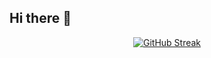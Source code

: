 ## Hi there 👋

<div align="center">
  <a href="https://git.io/streak-stats"><img src="https://streak-stats.demolab.com?user=irfanghapar&theme=dark&border_radius=2.9&border=3F3434" alt="GitHub Streak" /></a>
</div>

###

